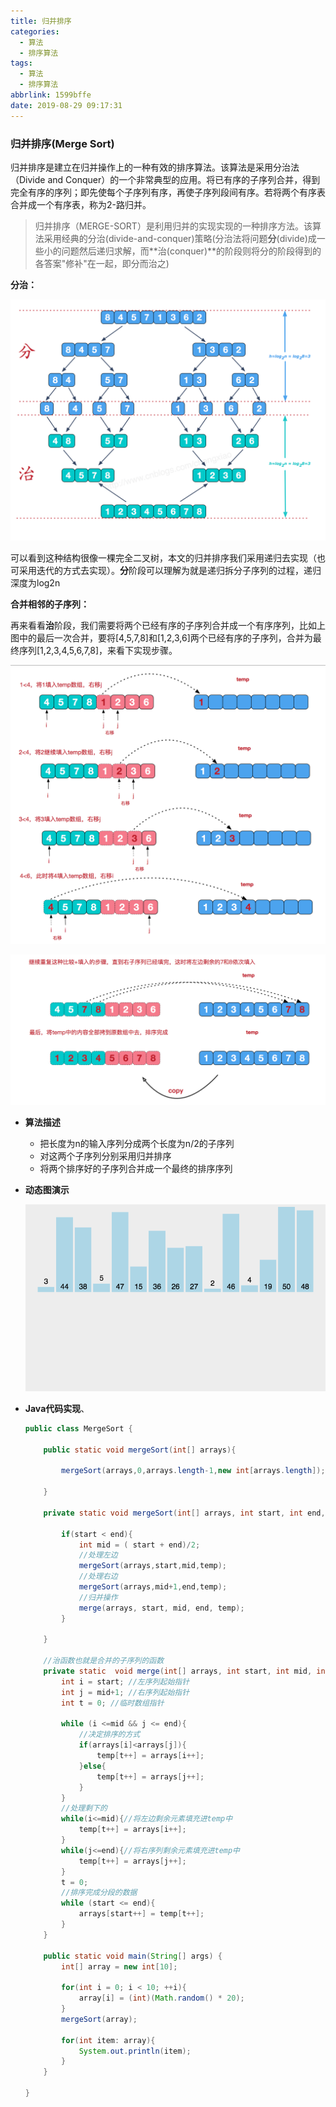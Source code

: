```yaml
---
title: 归并排序
categories:
  - 算法
  - 排序算法
tags:
  - 算法
  - 排序算法
abbrlink: 1599bffe
date: 2019-08-29 09:17:31
---
```

### 归并排序(Merge Sort)

归并排序是建立在归并操作上的一种有效的排序算法。该算法是采用分治法（Divide and Conquer）的一个非常典型的应用。将已有序的子序列合并，得到完全有序的序列；即先使每个子序列有序，再使子序列段间有序。若将两个有序表合并成一个有序表，称为2-路归并。

> 归并排序（MERGE-SORT）是利用归并的实现实现的一种排序方法。该算法采用经典的分治(divide-and-conquer)策略(分治法将问题**分**(divide)成一些小的问题然后递归求解，而**治(conquer)**的阶段则将分的阶段得到的各答案"修补"在一起，即分而治之)

**分治：**

![图解](https://github.com/mxsm/document/blob/master/image/arithmetic/sort/%E5%BD%92%E5%B9%B6%E6%8E%92%E5%BA%8F%E5%88%86%E8%80%8C%E6%B2%BB%E4%B9%8B%E7%9A%84%E6%80%9D%E6%83%B3%E5%9B%BE%E8%A7%A3.png?raw=true)

可以看到这种结构很像一棵完全二叉树，本文的归并排序我们采用递归去实现（也可采用迭代的方式去实现）。**分**阶段可以理解为就是递归拆分子序列的过程，递归深度为log2n

**合并相邻的子序列：**

再来看看**治**阶段，我们需要将两个已经有序的子序列合并成一个有序序列，比如上图中的最后一次合并，要将[4,5,7,8]和[1,2,3,6]两个已经有序的子序列，合并为最终序列[1,2,3,4,5,6,7,8]，来看下实现步骤。

![图解](https://github.com/mxsm/document/blob/master/image/arithmetic/sort/%E5%BD%92%E5%B9%B6%E6%8E%92%E5%BA%8F%E5%90%88%E5%B9%B6%E7%9B%B8%E9%82%BB%E5%AD%90%E5%BA%8F%E5%88%97%E5%9B%BE%E8%A7%A3.png?raw=true)

![图解](https://github.com/mxsm/document/blob/master/image/arithmetic/sort/%E5%BD%92%E5%B9%B6%E6%8E%92%E5%BA%8F%E5%90%88%E5%B9%B6%E7%9B%B8%E9%82%BB%E5%AD%90%E5%BA%8F%E5%88%97%E5%9B%BE%E8%A7%A32.png?raw=true)



- **算法描述**

  - 把长度为n的输入序列分成两个长度为n/2的子序列
  - 对这两个子序列分别采用归并排序
  - 将两个排序好的子序列合并成一个最终的排序序列

- **动态图演示**

  ![图解](https://github.com/mxsm/document/blob/master/image/arithmetic/sort/%E5%BD%92%E5%B9%B6%E6%8E%92%E5%BA%8F%E5%8A%A8%E6%80%81%E5%9B%BE%E6%BC%94%E7%A4%BA.gif?raw=true)

- **Java代码实现**、

  ```java
  public class MergeSort {
  
      public static void mergeSort(int[] arrays){
  
          mergeSort(arrays,0,arrays.length-1,new int[arrays.length]);
  
      }
  
      private static void mergeSort(int[] arrays, int start, int end, int[] temp){
  
          if(start < end){
              int mid = ( start + end)/2;
              //处理左边
              mergeSort(arrays,start,mid,temp);
              //处理右边
              mergeSort(arrays,mid+1,end,temp);
              //归并操作
              merge(arrays, start, mid, end, temp);
          }
  
      }
  
      //治函数也就是合并的子序列的函数
      private static  void merge(int[] arrays, int start, int mid, int end, int[] temp){
          int i = start; //左序列起始指针
          int j = mid+1; //右序列起始指针
          int t = 0; //临时数组指针
  
          while (i <=mid && j <= end){
              //决定排序的方式
              if(arrays[i]<arrays[j]){
                  temp[t++] = arrays[i++];
              }else{
                  temp[t++] = arrays[j++];
              }
          }
          //处理剩下的
          while(i<=mid){//将左边剩余元素填充进temp中
              temp[t++] = arrays[i++];
          }
          while(j<=end){//将右序列剩余元素填充进temp中
              temp[t++] = arrays[j++];
          }
          t = 0;
          //排序完成分段的数据
          while (start <= end){
              arrays[start++] = temp[t++];
          }
      }
  
      public static void main(String[] args) {
          int[] array = new int[10];
  
          for(int i = 0; i < 10; ++i){
              array[i] = (int)(Math.random() * 20);
          }
          mergeSort(array);
  
          for(int item: array){
              System.out.println(item);
          }
      }
  
  }
  ```

  